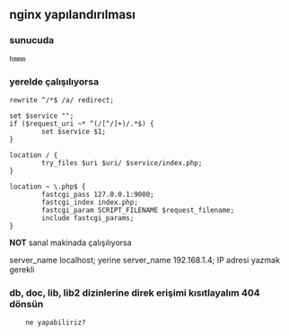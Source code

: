 ## nginx yapılandırılması

### sunucuda

	hmmm


### yerelde çalışılıyorsa

    rewrite ^/*$ /a/ redirect;

    set $service "";
    if ($request_uri ~* ^(/[^/]+)/.*$) {
	        set $service $1;
	}

	location / {
	        try_files $uri $uri/ $service/index.php;
	}

	location ~ \.php$ {
	        fastcgi_pass 127.0.0.1:9000;
	        fastcgi_index index.php;
	        fastcgi_param SCRIPT_FILENAME $request_filename;
	        include fastcgi_params;
	}

**NOT** sanal makinada çalışılıyorsa

server_name  localhost; yerine
server_name  192.168.1.4; IP adresi yazmak gerekli


### db, doc, lib, lib2 dizinlerine direk erişimi kısıtlayalım 404 dönsün

        ne yapabiliriz?


